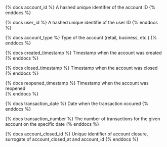 {% docs account_id %}
A hashed unique identifier of the account ID
{% enddocs %}

{% docs user_id %}
A hashed unique identifie of the user ID
{% enddocs %}

{% docs account_type %}
Type of the account (retail, business, etc.)
{% enddocs %}

{% docs created_timestamp %}
Timestamp when the account was created
{% enddocs %}

{% docs closed_timestamp %}
Timestamp when the account was closed 
{% enddocs %}

{% docs reopened_timestamp %}
Timestamp when the account was reopened  
{% enddocs %}

{% docs transaction_date %}
Date when the transaction occured
{% enddocs %}

{% docs transaction_number %}
The number of transactions for the given account on the specific date
{% enddocs %}

{% docs account_closed_id %}
Unique identifier of account closure, surrogate of account_closed_at and account_id
{% enddocs %}
